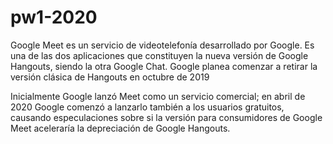 # pw1-2020
<!DOCTYPE html>
<html lang="en">
<head>
	<title>Google Meet</title>
	<meta charset="utf-8">
	<meta name="description" content="This is an HTML5 document">
  <meta name="keywords" content="HTML, CSS, Javascript">
  <link rel="icon" href="images/favicon.png" type="image/png" sizes="16x16">
</head>
<body>
<p>Google Meet es un servicio de videotelefonía desarrollado por Google. Es una de las dos aplicaciones que constituyen la nueva versión de Google Hangouts, siendo la otra Google Chat. Google planea comenzar a retirar la versión clásica de Hangouts en octubre de 2019</p>
<p>Inicialmente Google lanzó Meet como un servicio comercial; en abril de 2020 Google comenzó a lanzarlo también a los usuarios gratuitos, causando especulaciones sobre si la versión para consumidores de Google Meet aceleraría la depreciación de Google Hangouts.</p>
</body>
</html>
